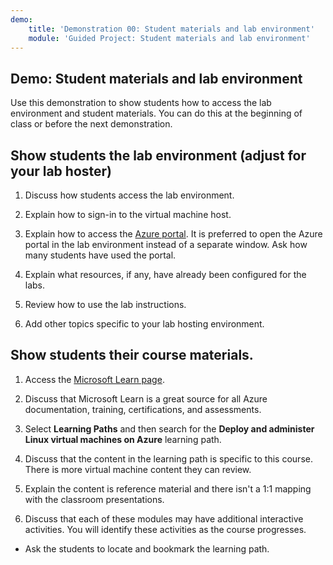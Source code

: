 ```yaml
---
demo:
    title: 'Demonstration 00: Student materials and lab environment'
    module: 'Guided Project: Student materials and lab environment'
---
```

## Demo: Student materials and lab environment 

Use this demonstration to show students how to access the lab environment and student materials. You can do this at the beginning of class or before the next demonstration. 

## Show students the lab environment (adjust for your lab hoster)

1. Discuss how students access the lab environment. 

1. Explain how to sign-in to the virtual machine host.

1. Explain how to access the [Azure portal](https://portal.azure.com). It is preferred to open the Azure portal in the lab environment instead of a separate window. Ask how many students have used the portal. 

1. Explain what resources, if any, have already been configured for the labs.

1. Review how to use the lab instructions. 

1. Add other topics specific to your lab hosting environment. 

## Show students their course materials.

1. Access the [Microsoft Learn page](https://learn.microsoft.com).

1. Discuss that Microsoft Learn is a great source for all Azure documentation, training, certifications, and assessments. 

1. Select **Learning Paths** and then search for the **Deploy and administer Linux virtual machines on Azure** learning path.

1. Discuss that the content in the learning path is specific to this course. There is more virtual machine content they can review.

1. Explain the content is reference material and there isn't a 1:1 mapping with the classroom presentations.

1. Discuss that each of these modules may have additional interactive activities. You will identify these activities as the course progresses. 

+ Ask the students to locate and bookmark the learning path.

 

